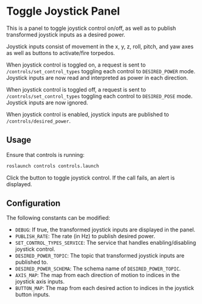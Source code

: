 # Toggle Joystick Panel
This is a panel to toggle joystick control on/off, as well as to publish transformed joystick inputs as a desired power.

Joystick inputs consist of movement in the x, y, z, roll, pitch, and yaw axes as well as buttons to activate/fire torpedos.

When joystick control is toggled on, a request is sent to `/controls/set_control_types` toggling each control to `DESIRED_POWER` mode. Joystick inputs are now read and interpreted as power in each direction.

When joystick control is toggled off, a request is sent to `/controls/set_control_types` toggling each control to `DESIRED_POSE` mode. Joystick inputs are now ignored.

When joystick control is enabled, joystick inputs are published to `/controls/desired_power`.

## Usage
Ensure that controls is running:
```bash
roslaunch controls controls.launch
```

Click the button to toggle joystick control. If the call fails, an alert is displayed.

## Configuration
The following constants can be modified:
- `DEBUG`: If true, the transformed joystick inputs are displayed in the panel.
- `PUBLISH_RATE`: The rate (in Hz) to publish desired power.
- `SET_CONTROL_TYPES_SERVICE`: The service that handles enabling/disabling joystick control.
- `DESIRED_POWER_TOPIC`: The topic that transformed joystick inputs are published to.
- `DESIRED_POWER_SCHEMA`: The schema name of `DESIRED_POWER_TOPIC`.
- `AXIS_MAP`: The map from each direction of motion to indices in the joystick axis inputs. 
- `BUTTON_MAP`: The map from each desired action to indices in the joystick button inputs.